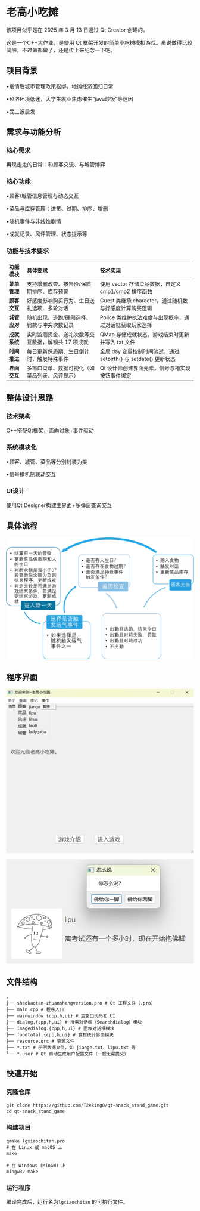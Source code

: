 # 老高小吃摊


该项目似乎是在 2025 年 3 月 13 日通过 Qt Creator 创建的。

这是一个C++大作业，是使用 Qt 框架开发的简单小吃摊模拟游戏。虽说做得比较简陋，不过做都做了，还是传上来纪念一下吧。

## 项目背景

•疫情后城市管理政策松绑，地摊经济回归日常

•经济环境低迷，大学生就业焦虑催生“java炒饭”等迷因

•受三饭启发

## 需求与功能分析

### 核心需求

再现走鬼的日常：和顾客交流、与城管博弈

### 核心功能

•顾客/城管信息管理与动态交互

•菜品与库存管理：进货、过期、排序、增删

•随机事件与非线性剧情

•成就记录、风评管理、状态提示等

### 功能与技术要求

| 功能模块     | 具体要求                                           | 技术实现                                                     |
| :----------- | :------------------------------------------------- | :----------------------------------------------------------- |
| **菜单管理** | 支持增删改查、按售价/保质期排序、库存预警          | 使用 vector 存储菜品数据，自定义 cmp1/cmp2 排序函数          |
| **顾客交互** | 好感度影响购买行为、生日送礼选项、多轮对话         | Guest 类继承 character，通过随机数与好感度计算购买逻辑       |
| **城管应对** | 随机出现、逃跑/硬刚选择、罚款与冲突次数记录        | Police 类维护执法难度与出现概率，通过对话框获取玩家选择      |
| **成就系统** | 实时监测资金、送礼次数等交互数据，解锁共 17 项成就 | QMap 存储成就状态，游戏结束时更新并写入 txt 文件             |
| **时间推进** | 每日更新保质期、生日倒计时，触发特殊事件           | 全局 day 变量控制时间流逝，通过 setbirth() 与 setdate() 更新状态 |
| **界面交互** | 多窗口菜单、数据可视化（如菜品列表、风评显示）     | Qt 设计师创建界面元素，信号与槽实现按钮事件绑定              |

## 整体设计思路

### 技术架构

C++搭配Qt框架，面向对象+事件驱动

### 系统模块化

•顾客、城管、菜品等分别封装为类

•信号槽机制联动交互

### UI设计

使用Qt Designer构建主界面+多弹窗查询交互

## 具体流程

![框架图](picture/screenshots/framework.jpg)

## 程序界面

![框架图](picture/screenshots/jiemian2.png)

![框架图](picture/screenshots/jiemian.jpg)

## 文件结构

```
.
├── shaokaotan-zhuanshengversion.pro # Qt 工程文件（.pro）
├── main.cpp # 程序入口
├── mainwindow.{cpp,h,ui} # 主窗口代码和 UI
├── dialog.{cpp,h,ui} # 搜索对话框（Searchdialog）模块
├── imagedialog.{cpp,h,ui} # 图像对话框模块
├── foodtotal.{cpp,h,ui} # 食材统计界面模块
├── resource.qrc # 资源文件
├── *.txt # 示例数据文件，如 jiange.txt、lipu.txt 等
└── *.user # Qt 自动生成用户配置文件（一般无需提交）
```

## 快速开始

### 克隆仓库

```
git clone https://github.com/T2ek1ng0/qt-snack_stand_game.git
cd qt-snack_stand_game
```

### 构建项目

```
qmake lgxiaochitan.pro
# 在 Linux 或 macOS 上
make

# 在 Windows (MinGW) 上
mingw32-make
```

### 运行程序

编译完成后，运行名为`lgxiaochitan` 的可执行文件。

